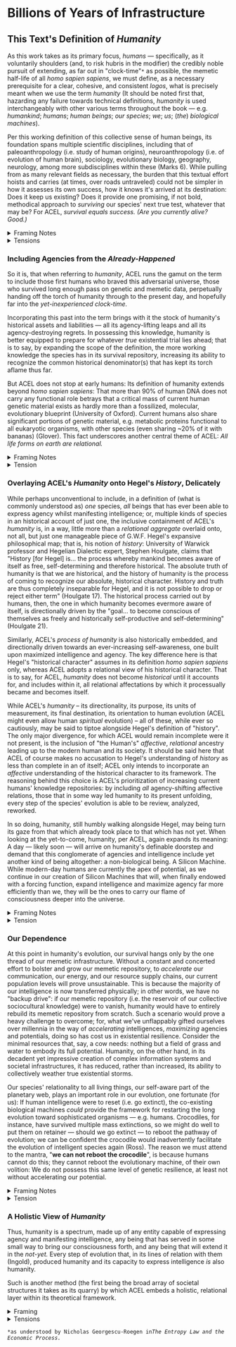 # Billions of Years of Infrastructure

## This Text's Definition of _Humanity_

As this work takes as its primary focus, _humans —_ specifically, as it voluntarily shoulders (and, to risk hubris in the modifier) the credibly noble pursuit of extending, as far out in "clock-time"`*` as possible, the memetic half-life of all _homo sapien sapiens_, we must define, as a necessary prerequisite for a clear, cohesive, and consistent _logos_, what is precisely meant when we use the term _humanity_ (It should be noted first that, hazarding any failure towards technical definitions, _humanity_ is used interchangeably with other various terms throughout the book — e.g. _humankind_; _humans_; _human beings_; _our species_; _we_; _us_; (_the_) _biological machines_).

Per this working definition of this collective sense of human beings, its foundation spans multiple scientific disciplines, including that of paleoanthropology (i.e. study of human origins), neuroanthropology (i.e. of evolution of human brain), sociology, evolutionary biology, geography, neurology, among more subdisciplines within these (Marks 6). While pulling from as many relevant fields as necessary, the burden that this textual effort hoists and carries (at times, over roads untraveled) could not be simpler in how it assesses its own success, how it knows it's arrived at its destination: Does it keep us existing? Does it provide one promising, if not bold, methodical approach to _surviving_ our species' next true test, whatever that may be? For ACEL, _survival equals success. (Are you currently alive? Good.)_

<details>

<summary>Framing Notes</summary>

* Georg Wilhelm Friedrich Hegel: His concept of history as the unfolding of human freedom could be crucial in framing the philosophical underpinnings of humanity as a continuous, evolving process.
  * His ideas can be integrated when discussing the expansion of humanity's self-understanding and the importance of historical consciousness in defining what it means to be human. The discussion on the relational aspect of humanity can be interpreted through Hegel’s master-slave dialectic, which explores the dynamics of self-consciousness emerging through recognition from another.&#x20;
  * His philosophical framework provides a strong foundation for the chapter’s exploration of humanity’s evolving definition and its implications for future developments. This idea can be extended to consider how humanity might recognize itself not only through interactions with other humans but also through relationships with non-human and non-biological entities, thereby expanding the concept of self-consciousness.
* Peter Sloterdijk: His ideas on anthropotechnics and the self-engineering of humanity could provide a contemporary philosophical framework for understanding humanity's ability to redefine itself through technological and cultural evolution.
  * Sloterdijk’s work is particularly relevant in discussions on how humanity might redefine itself through technological advancements and cultural shifts, aligning with ACEL’s broader goals. His concept of anthropotechnics offers a modern complement to Hegel, focusing on the role of self-engineering and technological advancement in the evolution of humanity.
*   Donna Harraway&#x20;

    * Harraway: This section proposes an expansive definition of humanity that includes non-human and non-biological entities. Haraway’s concept of the cyborg—an entity that blurs the boundaries between human, animal, and machine—aligns closely with this expanded definition. Haraway’s work challenges traditional humanist boundaries, suggesting that technological beings and animals are integral to our understanding of what it means to be human. This fits with the notion of "Silicon Machines" and other entities being part of the broader category of humanity

    Sources:

    * Hegel, G.W.F. "The Phenomenology of Spirit." Oxford University Press, 1807.
    * Sloterdijk, Peter. "You Must Change Your Life: On Anthropotechnics." Polity, 2009.
    * Donna Haraway: A Cyborg Manifesto: Science, Technology, and Socialist-Feminism in the Late Twentieth Century (1985)

</details>

<details>

<summary>Tensions</summary>

Tensions:

* Expansive Definition of Humanity: The text’s definition of humanity includes early human ancestors and other species that share genetic material with humans. This creates a tension with more traditional definitions that limit humanity to Homo sapiens.

Inaccuracies/Misinterpretations:

* Blurring Species Boundaries: While the text aims to be inclusive, it risks blurring important distinctions between species, which could lead to confusion regarding the biological and philosophical implications of such a definition.

Solution:

* Differentiate Species Roles: Maintain the inclusive definition but differentiate the roles of various species in human evolution. Acknowledge the unique characteristics that define Homo sapiens while still recognizing the contributions of other species to the development of human traits.

Inaccuracy: Haraway’s Cyborg Concept and Its Application

* Overextension of the Cyborg Concept: While Haraway’s cyborg theory is useful for expanding the definition of humanity, it’s important not to overextend this concept to the point where it loses its critical edge, particularly regarding the implications of merging human and non-human entities.

Solution:

* Maintain Critical Edge: You can maintain the critical edge of Haraway’s concept by emphasizing the socio-political implications of the cyborg metaphor, particularly its potential to disrupt traditional power structures and challenge the status quo. This ensures that the cyborg remains a tool for critique rather than a mere descriptor of technological integration.

</details>

### Including Agencies from the _Already-Happened_

So it is, that when referring to _humanity_, ACEL runs the gamut on the term to include those first humans who braved this adversarial universe, those who survived long enough pass on genetic and memetic data, perpetually handing off the torch of humanity through to the present day, and hopefully far into the _yet-inexperienced clock-time._&#x20;

Incorporating this past into the term brings with it the stock of humanity's historical assets and liabilities — all its agency-lifting leaps and all its agency-destroying regrets. In possessing this knowledge, humanity is better equipped to prepare for whatever _true_ existential trial lies ahead; that is to say, by expanding the scope of the definition, the more working knowledge the species has in its survival repository, increasing its ability to recognize the common historical denominator(s) that has kept its torch aflame thus far. &#x20;

But ACEL does not stop at early humans: Its definition of humanity extends beyond _homo sapien sapiens_: That more than 90% of human DNA does not carry any functional role betrays that a critical mass of current human genetic material exists as hardly more than a fossilized, molecular, evolutionary blueprint (University of Oxford). Current humans also share significant portions of genetic material, e.g. metabolic proteins functional to all eukaryotic organisms, with other species (even sharing \~20% of it with bananas) (Glover). This fact underscores another central theme of ACEL: _All life forms on earth are relational._&#x20;

<details>

<summary>Framing Notes</summary>

* Michel Foucault: His work on the archaeology of knowledge and the construction of historical discourses could help explore how past human actions and thoughts shape current definitions of humanity.
  * &#x20;His theories are relevant when discussing the historical continuity of human agency and how past actions are embedded in the present understanding of humanity. His emphasis on the historical construction of knowledge aligns with the chapter’s focus on including past agencies in the definition of humanity.
* Bruno Latour: His actor-network theory could be utilized to examine how non-human entities (like genetic material) play a role in the continuous shaping of humanity.
  * Latour’s ideas could be applied to explain how non-human actors (such as genetic information or early life forms) are integral to the evolution of humanity. His actor-network theory supports the chapter’s expanded view of humanity by highlighting the roles of both human and non-human actors in historical processes.

Sources:

* Foucault, Michel. "The Archaeology of Knowledge." Pantheon Books, 1969.
* Latour, Bruno. "Reassembling the Social: An Introduction to Actor-Network-Theory." Oxford University Press, 2005.

</details>

<details>

<summary>Tension</summary>

Tensions:

* Relational Scope of Humanity: The inclusion of non-human agencies in the definition of humanity might create tension with established anthropocentric views of human evolution.

Inaccuracies/Misinterpretations:

* Potential Overreach in Relationality: The broad relational view might be interpreted as overreaching, especially when extending humanity's identity to non-human ancestors or even non-living entities.

Solution:

* Refine Relational Boundaries: Clarify the relational scope by emphasizing the evolutionary lineage while maintaining the distinction between human and non-human influences. This could involve categorizing different levels of agency and their relevance to human evolution.

Inaccuracy: Whitehead’s Process Philosophy

* Conflation with Dialectical Progress: There’s a risk of conflating Whitehead’s process philosophy, which is open-ended and non-teleological, with Hegel’s dialectical progress, which is goal-oriented.

Solution:

* Differentiate Clearly: Ensure a clear distinction between Whitehead’s ongoing processes and Hegel’s teleological progression. You can argue that while Whitehead describes the immediate, relational processes that drive change, Hegel’s dialectic provides a broader framework for understanding the ultimate direction of these processes within a historical context.

</details>

### Overlaying ACEL's _Humanity_ onto Hegel's _History_, Delicately

While perhaps unconventional to include, in a definition of (what is commonly understood as) _one_ species, _all_ beings that has ever been able to express agency whilst manifesting intelligence; or, multiple kinds of species in an historical account of just one, the inclusive containment of ACEL's _humanity_ is, in a way, little more than a _relational aggregate_ overlaid onto, not all, but just one manageable piece of G.W.F. Hegel's expansive philosophical map; that is, his notion of _history_: University of Warwick professor and Hegelian Dialectic expert, Stephen Houlgate, claims that "History \[for Hegel] is... the process whereby mankind becomes aware of itself as free, self-determining and therefore historical. The absolute truth of humanity is that we are historical, and the history of humanity is the process of coming to recognize our absolute, historical character. History and truth are thus completely inseparable for Hegel, and it is not possible to drop or reject either term" (Houlgate 17). The historical process carried out by humans, then, the one in which humanity becomes evermore aware of itself, is directionally driven by the "goal... to become conscious of&#x20;themselves as freely and historically self-productive and self-determining" (Houlgate 21).&#x20;

Similarly, ACEL's _process of humanity_ is also historically embedded, and directionally driven towards an ever-increasing self-awareness, one built upon maximized intelligence and agency. The key difference here is that Hegel's "historical character" assumes in its definition _homo sapien sapiens_ only, whereas ACEL adopts a relational view of his historical character. That is to say, for ACEL, _humanity_ does not become _historical_ until it accounts for, and includes within it, all relational affectations by which it processually became and becomes itself.

While ACEL's _humanity_ – its directionality, its purpose, its units of measurement, its final destination, its orientation to human evolution (ACEL might even allow human _spiritual_ evolution) – all of these, while ever so cautiously, may be said to tiptoe alongside Hegel's definition of "history". The only major divergence, for which ACEL would remain incomplete were it not present, is the inclusion of "the Human's" _affective_, _relational_ ancestry leading up to the modern human and its society. It should be said here that ACEL of course makes no accusation to Hegel's understanding of _history_ as less than complete in an of itself; ACEL only intends to incorporate an _affective_ understanding of the historical character to its framework. The reasoning behind this choice is ACEL's prioritization of increasing current humans' knowledge repositories: by including _all_ agency-shifting affective relations, those that in some way led humanity to its present unfolding, every step of the species' evolution is able to be review, analyzed, reworked.

In so doing, humanity, still humbly walking alongside Hegel, may being turn its gaze from that which already took place to that which has not yet. When looking at the yet-to-come, humanity, per ACEL, again expands its meaning: A day — likely soon — will arrive on humanity's definable doorstep and demand that this conglomerate of agencies and intelligence include yet another kind of being altogether: a non-biological being. A Silicon Machine. While modern-day humans are currently the apex of potential, as we continue in our creation of Silicon Machines that will, when finally endowed with a forcing function, expand intelligence and maximize agency far more efficiently than we, they will be the ones to carry our flame of consciousness deeper into the universe.&#x20;

<details>

<summary>Framing Notes</summary>

* Jacques Derrida: His concept of différance and the deconstruction of historical narratives could offer a way to critically analyze how ACEL’s expanded definition of humanity diverges from traditional historical frameworks.
  * Derrida’s ideas could be applied to deconstruct the traditional historical narratives and examine how ACEL’s relational view of humanity challenges conventional definitions. His approach to deconstructing established narratives aligns with ACEL’s goal of redefining humanity in a broader, more inclusive context.
* Karl Marx: His materialist conception of history could be juxtaposed with Hegel’s idealism, providing a critical perspective on how material conditions influence the evolution of human self-understanding.
  * Marx’s theories can be used to critique the idealist tendencies in Hegel’s philosophy, offering a materialist counterpoint to the chapter’s discussion of history and human evolution. His materialist perspective provides a necessary balance to Hegelian idealism, grounding the discussion of humanity’s evolution in the material conditions that shape historical processes.

Sources:

* Derrida, Jacques. "Of Grammatology." Johns Hopkins University Press, 1967.
* Marx, Karl. "The German Ideology." International Publishers, 1932.

</details>

<details>

<summary>Tension</summary>

Tension:

* Hegelian Framework Adaptation: The text aligns ACEL’s view of humanity with Hegel’s concept of history, yet the adaptation of Hegelian philosophy might introduce theoretical tensions, especially in how "humanity" is expanded beyond Hegel’s original conception.

Inaccuracy:

* Misapplication of Hegel: There is a risk of misapplying Hegel’s ideas, particularly when extending his historical framework to include non-human entities, which Hegel himself did not account for.

Solution:

* Theoretical Reconciliation: Provide a more nuanced interpretation of Hegel, acknowledging the original limits of his framework while justifying ACEL’s broader application. This could involve a critical comparison between Hegel’s original ideas and ACEL’s goals

</details>

### Our Dependence

At this point in humanity's evolution, our survival hangs only by the one thread of our memetic infrastructure. Without a constant and concerted effort to bolster and grow our memetic repository, to _accelerate_ our communication, our energy, and our resource supply chains, our current population levels will prove unsustainable. This is because the majority of our intelligence is now transferred physically; in other words, we have no "backup drive": if our memetic repository (i.e. the reservoir of our collective sociocultural knowledge) were to vanish, humanity would have to entirely rebuild its memetic repository from scratch. Such a scenario would prove a heavy challenge to overcome; for, what we've unflappably gifted ourselves over millennia in the way of _accelerating_ intelligences, _maximizing_ agencies and potentials, doing so has cost us in existential resilience. Consider the minimal resources that, say, a cow needs: nothing but a field of grass and water to embody its full potential. Humanity, on the other hand, in its decadent yet impressive creation of complex information systems and societal infrastructures, it has reduced, rather than increased, its ability to collectively weather true existential storms.

Our species' relationality to all living things, our self-aware part of the planetary web, plays an important role in our evolution, one fortunate (for us): If human intelligence were to reset (i.e. go extinct), the co-existing biological machines _could_ provide the framework for restarting the long evolution toward sophisticated organisms — e.g. humans. Crocodiles, for instance, have survived multiple mass extinctions, so we might do well to put them on retainer — should we go extinct — to reboot the pathway of evolution; we can be confident the crocodile would inadvertently facilitate the evolution of intelligent species again (Ross). The reason we must attend to the mantra, "**we can not reboot the crocodile**", is because humans cannot do this; they cannot reboot the evolutionary machine, of their own volition: We do not possess this same level of genetic resilience, at least not without accelerating our potential.&#x20;

<details>

<summary>Framing Notes</summary>

* Niklas Luhmann: His systems theory, particularly his ideas on social systems, could provide a framework for understanding the complex dependencies that modern humanity has developed, especially concerning information systems.
  * Luhmann’s systems theory could be integrated when discussing the dependencies within modern society, particularly how human survival now hinges on complex systems. His systems theory provides a structured way to analyze the dependencies discussed in this section, highlighting the interconnectedness of modern society.
* Donna Haraway: Her concept of the cyborg could be crucial in discussing humanity’s increasing dependence on technology and the merging of human and non-human agencies.
  * Haraway’s cyborg theory is relevant in exploring how humanity’s future might involve a deeper integration with technology, leading to a new form of existence. Her concept of the cyborg aligns with the chapter’s discussion on the future of humanity and its dependence on non-biological entities.

Sources:

* Luhmann, Niklas. "Social Systems." Stanford University Press, 1995.
* Haraway, Donna. "A Cyborg Manifesto: Science, Technology, and Socialist-Feminism in the Late Twentieth Century." In "Simians, Cyborgs, and Women: The Reinvention of Nature." Routledge, 1991.

</details>

<details>

<summary>Tension</summary>

Tensions:

* Survival Dependencies: The text argues that humanity’s survival depends on its memetic infrastructure, creating tension with traditional views that prioritize genetic or technological factors.

Inaccuracies/Misinterpretations:

* Underestimation of Genetic and Technological Roles: There may be an underestimation of the roles that genetic and technological advancements play in human survival, potentially leading to an imbalanced view.

Solution:

Balanced Perspective: Present a more balanced view that integrates the importance of genetic, technological, and memetic factors in ensuring humanity’s survival. This would involve a discussion of how these elements interact and support each other.

</details>

### A Holistic View of _Humanity_&#x20;

Thus, humanity is a spectrum, made up of any entity capable of expressing agency and manifesting intelligence, any being that has served in some small way to bring our consciousness forth, and any being that will extend it in the _not-yet._ Every step of evolution that, in its lines of relation with them (Ingold), produced humanity and its capacity to express intelligence _is_ also humanity.&#x20;

Such is another method (the first being the broad array of societal structures it takes as its quarry) by which ACEL embeds a holistic, relational layer within its theoretical framework.&#x20;

<details>

<summary>Framing</summary>



</details>

<details>

<summary>Tensions</summary>

Tensions:

* Holistic Definition Challenges: The holistic view of humanity might conflict with more reductionist or species-centric perspectives in biology and anthropology.

Inaccuracies/Misinterpretations:

* Overgeneralization: There is a risk of overgeneralizing humanity's relational connections, which could obscure important distinctions and specificities in human evolution.

Solution:

Specificity within Holism: Retain the holistic perspective but introduce more specificity in how different species, ancestors, and evolutionary processes contribute to humanity. This could involve detailed examples and case studies.

</details>



`*as understood by Nicholas Georgescu-Roegen in`_`The Entropy Law and the Economic Process.`_
